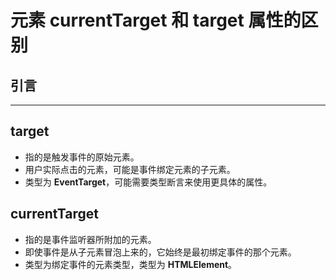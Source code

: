 # 元素 currentTarget 和 target 属性的区别

## 引言

---

## target

- 指的是触发事件的原始元素。
- 用户实际点击的元素，可能是事件绑定元素的子元素。
- 类型为 **EventTarget**，可能需要类型断言来使用更具体的属性。

## currentTarget

- 指的是事件监听器所附加的元素。
- 即使事件是从子元素冒泡上来的，它始终是最初绑定事件的那个元素。
- 类型为绑定事件的元素类型，类型为 **HTMLElement**。
